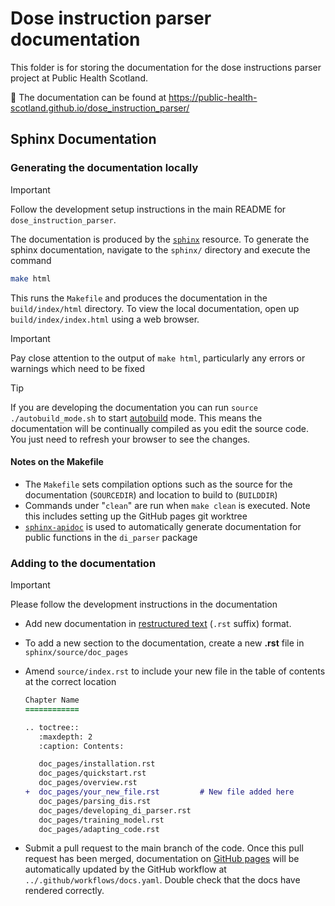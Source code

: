 # Dose instruction parser documentation <a name="top"></a>

This folder is for storing the documentation for the dose instructions parser project at Public Health Scotland.

📓 The documentation can be found at https://public-health-scotland.github.io/dose_instruction_parser/

## Sphinx Documentation

### Generating the documentation locally

> [!IMPORTANT] 
> Follow the development setup instructions in the main README for `dose_instruction_parser`.

The documentation is produced by the
[`sphinx`](http://www.sphinx-doc.org/en/master/) resource. To generate the sphinx
documentation, navigate to the `sphinx/` directory and execute the command 
```bash
make html
```
This runs the `Makefile` and produces the documentation in the `build/index/html` directory. To view the local documentation, open up `build/index/index.html` using a web browser.

> [!IMPORTANT]
> Pay close attention to the output of `make html`, particularly any errors or warnings which need to be fixed

>[!TIP]
> If you are developing the documentation you can run `source ./autobuild_mode.sh` to start [autobuild](https://pypi.org/project/sphinx-autobuild/) mode. This means the documentation will be continually compiled as you edit the source code. You just need to refresh your browser to see the changes.

#### Notes on the Makefile

* The `Makefile` sets compilation options such as the source for the documentation (`SOURCEDIR`) and location to build to (`BUILDDIR`)
* Commands under "`clean`" are run when `make clean` is executed. Note this includes setting up the GitHub pages git worktree
* [`sphinx-apidoc`](https://www.sphinx-doc.org/en/master/man/sphinx-apidoc.html) is used to automatically generate documentation for public functions in the `di_parser` package

### Adding to the documentation

> [!IMPORTANT]
> Please follow the development instructions in the documentation

* Add new documentation in [restructured text](https://www.sphinx-doc.org/en/master/usage/restructuredtext/basics.html) (`.rst` suffix) format. 
* To add a new section to the documentation, create a new **.rst** file in `sphinx/source/doc_pages`
* Amend `source/index.rst` to include your new file in the table of contents at the correct location

   ```diff
   Chapter Name
   ============

   .. toctree::
      :maxdepth: 2
      :caption: Contents:

      doc_pages/installation.rst
      doc_pages/quickstart.rst
      doc_pages/overview.rst
  +  doc_pages/your_new_file.rst         # New file added here 
      doc_pages/parsing_dis.rst
      doc_pages/developing_di_parser.rst
      doc_pages/training_model.rst
      doc_pages/adapting_code.rst
   ```

* Submit a pull request to the main branch of the code. Once this pull request has been merged, documentation on [GitHub pages](https://public-health-scotland.github.io/dose_instruction_parser/) will be automatically updated by the GitHub workflow at `../.github/workflows/docs.yaml`. Double check that the docs have rendered correctly. 
